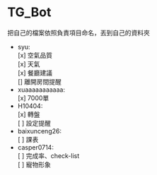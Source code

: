 # TG_Bot

把自己的檔案依照負責項目命名，丟到自己的資料夾

* syu:  
	[x] 空氣品質  
  	[x] 天氣  
  	[x] 餐廳建議  
  	[\] 離開房間提醒  
* xuaaaaaaaaaaa:  
  	[x] 7000單  
* H10404:  
  	[x] 轉盤  
  	[ ] 設定提醒  
* baixunceng26:  
  	[ ] 課表  
* casper0714:  
  	[ ] 完成率、check-list  
  	[ ] 寵物形象  
